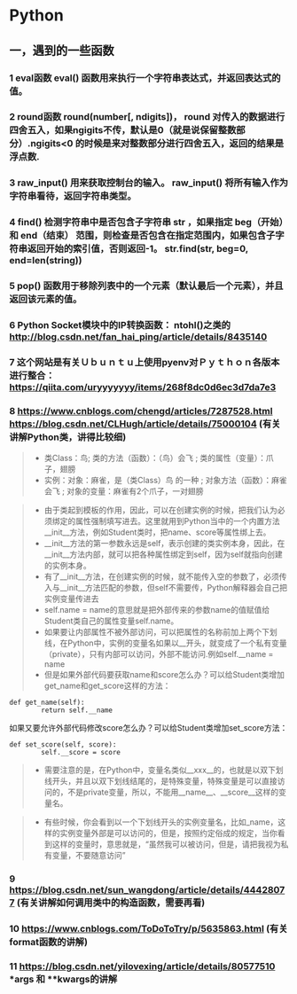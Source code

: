 # Python
## 一，遇到的一些函数
### 1 eval函数 eval() 函数用来执行一个字符串表达式，并返回表达式的值。
### 2 round函数 round(number[, ndigits])， round 对传入的数据进行四舍五入，如果ngigits不传，默认是0（就是说保留整数部分）.ngigits<0 的时候是来对整数部分进行四舍五入，返回的结果是浮点数.
### 3 raw_input() 用来获取控制台的输入。 raw_input() 将所有输入作为字符串看待，返回字符串类型。
### 4 find() 检测字符串中是否包含子字符串 str ，如果指定 beg（开始） 和 end（结束） 范围，则检查是否包含在指定范围内，如果包含子字符串返回开始的索引值，否则返回-1。 str.find(str, beg=0, end=len(string))
### 5 pop() 函数用于移除列表中的一个元素（默认最后一个元素），并且返回该元素的值。
### 6 Python Socket模块中的IP转换函数： ntohl()之类的 http://blog.csdn.net/fan_hai_ping/article/details/8435140
### 7 这个网站是有关Ｕｂｕｎｔｕ上使用pyenv对Ｐｙｔｈｏｎ各版本进行整合：https://qiita.com/uryyyyyyy/items/268f8dc0d6ec3d7da7e3
### 8 https://www.cnblogs.com/chengd/articles/7287528.html  https://blog.csdn.net/CLHugh/article/details/75000104 (有关讲解Python类，讲得比较细)
>* 类Class：鸟; 类的方法（函数）：（鸟）会飞 ; 类的属性（变量）：爪子，翅膀
>* 实例：对象：麻雀，是（类Class）鸟 的一种 ; 对象方法（函数）：麻雀会飞 ; 对象的变量：麻雀有2个爪子，一对翅膀

>* 由于类起到模板的作用，因此，可以在创建实例的时候，把我们认为必须绑定的属性强制填写进去。这里就用到Python当中的一个内置方法__init__方法，例如Student类时，把name、score等属性绑上去。
>* __init__方法的第一参数永远是self，表示创建的类实例本身，因此，在__init__方法内部，就可以把各种属性绑定到self，因为self就指向创建的实例本身。
>* 有了__init__方法，在创建实例的时候，就不能传入空的参数了，必须传入与__init__方法匹配的参数，但self不需要传，Python解释器会自己把实例变量传进去
>* self.name = name的意思就是把外部传来的参数name的值赋值给Student类自己的属性变量self.name。
>* 如果要让内部属性不被外部访问，可以把属性的名称前加上两个下划线，在Python中，实例的变量名如果以__开头，就变成了一个私有变量（private），只有内部可以访问，外部不能访问.例如self.__name = name
>* 但是如果外部代码要获取name和score怎么办？可以给Student类增加get_name和get_score这样的方法：
```
def get_name(self):
        return self.__name
```
如果又要允许外部代码修改score怎么办？可以给Student类增加set_score方法：
```
def set_score(self, score):
        self.__score = score
```

>* 需要注意的是，在Python中，变量名类似__xxx__的，也就是以双下划线开头，并且以双下划线结尾的，是特殊变量，特殊变量是可以直接访问的，不是private变量，所以，不能用__name__、__score__这样的变量名。

>* 有些时候，你会看到以一个下划线开头的实例变量名，比如_name，这样的实例变量外部是可以访问的，但是，按照约定俗成的规定，当你看到这样的变量时，意思就是，“虽然我可以被访问，但是，请把我视为私有变量，不要随意访问”



### 9 https://blog.csdn.net/sun_wangdong/article/details/44428077 (有关讲解如何调用类中的构造函数，需要再看)
### 10 https://www.cnblogs.com/ToDoToTry/p/5635863.html (有关format函数的讲解)
### 11 https://blog.csdn.net/yilovexing/article/details/80577510   *args 和 **kwargs的讲解
